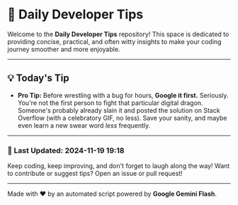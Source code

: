 
# 🌟 Daily Developer Tips

Welcome to the **Daily Developer Tips** repository! This space is dedicated to providing concise, practical, and often witty insights to make your coding journey smoother and more enjoyable.

---

## 💡 Today's Tip

- **Pro Tip:**  Before wrestling with a bug for hours,  **Google it first.**  Seriously.  You're not the first person to fight that particular digital dragon.  Someone's probably already slain it and posted the solution on Stack Overflow (with a celebratory GIF, no less). Save your sanity, and maybe even learn a new swear word *less* frequently.

---

### 📅 Last Updated: 2024-11-19 19:18

Keep coding, keep improving, and don't forget to laugh along the way! Want to contribute or suggest tips? Open an issue or pull request!

---

Made with ❤️ by an automated script powered by **Google Gemini Flash**.
